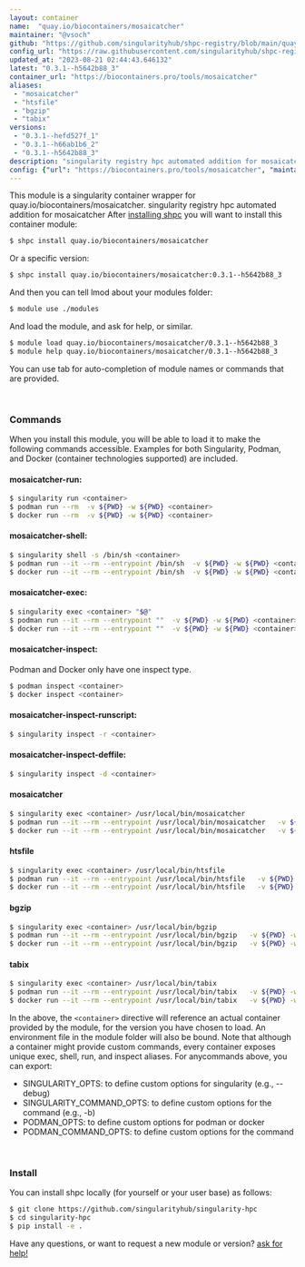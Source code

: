 ```yaml
---
layout: container
name:  "quay.io/biocontainers/mosaicatcher"
maintainer: "@vsoch"
github: "https://github.com/singularityhub/shpc-registry/blob/main/quay.io/biocontainers/mosaicatcher/container.yaml"
config_url: "https://raw.githubusercontent.com/singularityhub/shpc-registry/main/quay.io/biocontainers/mosaicatcher/container.yaml"
updated_at: "2023-08-21 02:44:43.646132"
latest: "0.3.1--h5642b88_3"
container_url: "https://biocontainers.pro/tools/mosaicatcher"
aliases:
 - "mosaicatcher"
 - "htsfile"
 - "bgzip"
 - "tabix"
versions:
 - "0.3.1--hefd527f_1"
 - "0.3.1--h66ab1b6_2"
 - "0.3.1--h5642b88_3"
description: "singularity registry hpc automated addition for mosaicatcher"
config: {"url": "https://biocontainers.pro/tools/mosaicatcher", "maintainer": "@vsoch", "description": "singularity registry hpc automated addition for mosaicatcher", "latest": {"0.3.1--h5642b88_3": "sha256:f35e3def9960e98fc7a3f0fd07b285cd38f098cc841e5f80d5af8aeedbf7b3ce"}, "tags": {"0.3.1--hefd527f_1": "sha256:4c02db963230108b295b36c2cb220cf8b17336c4ae803aeb91c0a33109046f51", "0.3.1--h66ab1b6_2": "sha256:249f4ec44e4bef980fef9d67218ea0511f2e565a6c2c788fc0a8a9905c30a5ad", "0.3.1--h5642b88_3": "sha256:f35e3def9960e98fc7a3f0fd07b285cd38f098cc841e5f80d5af8aeedbf7b3ce"}, "docker": "quay.io/biocontainers/mosaicatcher", "aliases": {"mosaicatcher": "/usr/local/bin/mosaicatcher", "htsfile": "/usr/local/bin/htsfile", "bgzip": "/usr/local/bin/bgzip", "tabix": "/usr/local/bin/tabix"}}
---
```


This module is a singularity container wrapper for quay.io/biocontainers/mosaicatcher.
singularity registry hpc automated addition for mosaicatcher
After [installing shpc](#install) you will want to install this container module:


```bash
$ shpc install quay.io/biocontainers/mosaicatcher
```

Or a specific version:

```bash
$ shpc install quay.io/biocontainers/mosaicatcher:0.3.1--h5642b88_3
```

And then you can tell lmod about your modules folder:

```bash
$ module use ./modules
```

And load the module, and ask for help, or similar.

```bash
$ module load quay.io/biocontainers/mosaicatcher/0.3.1--h5642b88_3
$ module help quay.io/biocontainers/mosaicatcher/0.3.1--h5642b88_3
```

You can use tab for auto-completion of module names or commands that are provided.

<br>

### Commands

When you install this module, you will be able to load it to make the following commands accessible.
Examples for both Singularity, Podman, and Docker (container technologies supported) are included.

#### mosaicatcher-run:

```bash
$ singularity run <container>
$ podman run --rm  -v ${PWD} -w ${PWD} <container>
$ docker run --rm  -v ${PWD} -w ${PWD} <container>
```

#### mosaicatcher-shell:

```bash
$ singularity shell -s /bin/sh <container>
$ podman run --it --rm --entrypoint /bin/sh  -v ${PWD} -w ${PWD} <container>
$ docker run --it --rm --entrypoint /bin/sh  -v ${PWD} -w ${PWD} <container>
```

#### mosaicatcher-exec:

```bash
$ singularity exec <container> "$@"
$ podman run --it --rm --entrypoint ""  -v ${PWD} -w ${PWD} <container> "$@"
$ docker run --it --rm --entrypoint ""  -v ${PWD} -w ${PWD} <container> "$@"
```

#### mosaicatcher-inspect:

Podman and Docker only have one inspect type.

```bash
$ podman inspect <container>
$ docker inspect <container>
```

#### mosaicatcher-inspect-runscript:

```bash
$ singularity inspect -r <container>
```

#### mosaicatcher-inspect-deffile:

```bash
$ singularity inspect -d <container>
```


#### mosaicatcher

```bash
$ singularity exec <container> /usr/local/bin/mosaicatcher
$ podman run --it --rm --entrypoint /usr/local/bin/mosaicatcher   -v ${PWD} -w ${PWD} <container> -c " $@"
$ docker run --it --rm --entrypoint /usr/local/bin/mosaicatcher   -v ${PWD} -w ${PWD} <container> -c " $@"
```


#### htsfile

```bash
$ singularity exec <container> /usr/local/bin/htsfile
$ podman run --it --rm --entrypoint /usr/local/bin/htsfile   -v ${PWD} -w ${PWD} <container> -c " $@"
$ docker run --it --rm --entrypoint /usr/local/bin/htsfile   -v ${PWD} -w ${PWD} <container> -c " $@"
```


#### bgzip

```bash
$ singularity exec <container> /usr/local/bin/bgzip
$ podman run --it --rm --entrypoint /usr/local/bin/bgzip   -v ${PWD} -w ${PWD} <container> -c " $@"
$ docker run --it --rm --entrypoint /usr/local/bin/bgzip   -v ${PWD} -w ${PWD} <container> -c " $@"
```


#### tabix

```bash
$ singularity exec <container> /usr/local/bin/tabix
$ podman run --it --rm --entrypoint /usr/local/bin/tabix   -v ${PWD} -w ${PWD} <container> -c " $@"
$ docker run --it --rm --entrypoint /usr/local/bin/tabix   -v ${PWD} -w ${PWD} <container> -c " $@"
```



In the above, the `<container>` directive will reference an actual container provided
by the module, for the version you have chosen to load. An environment file in the
module folder will also be bound. Note that although a container
might provide custom commands, every container exposes unique exec, shell, run, and
inspect aliases. For anycommands above, you can export:

 - SINGULARITY_OPTS: to define custom options for singularity (e.g., --debug)
 - SINGULARITY_COMMAND_OPTS: to define custom options for the command (e.g., -b)
 - PODMAN_OPTS: to define custom options for podman or docker
 - PODMAN_COMMAND_OPTS: to define custom options for the command

<br>

### Install

You can install shpc locally (for yourself or your user base) as follows:

```bash
$ git clone https://github.com/singularityhub/singularity-hpc
$ cd singularity-hpc
$ pip install -e .
```

Have any questions, or want to request a new module or version? [ask for help!](https://github.com/singularityhub/singularity-hpc/issues)